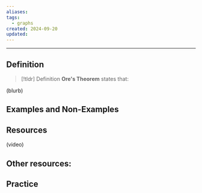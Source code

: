 ```yaml
---
aliases: 
tags:
  - graphs
created: 2024-09-20
updated:
---
```

---
## Definition 

> [!tldr] Definition
> **Ore's Theorem** states that: 
> 

(blurb)

## Examples and Non-Examples

## Resources 

(video)

Other resources: 
- 

## Practice 
